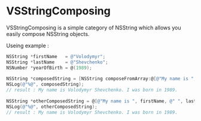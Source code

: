 VSStringComposing
===============

VSStringComposing is a simple category of NSString which allows you easily compose NSString objects.

Useing example :
```objective-c
NSString *firstName   = @"Volodymyr";
NSString *lastName    = @"Shevchenko";
NSNumber *yearOfBirth = @(1989);
        
NSString *composedString = [NSString composeFromArray:@[@"My name is ", firstName, @" ", lastName, @". I was born in ", yearOfBirth, @"."]];
NSLog(@"%@", composedString);
// result : My name is Volodymyr Shevchenko. I was born in 1989.
        
NSString *otherComposedString = @[@"My name is ", firstName, @" ", lastName, @". I was born in ", yearOfBirth, @"."].composedContent;
NSLog(@"%@", otherComposedString);
// result : My name is Volodymyr Shevchenko. I was born in 1989.



